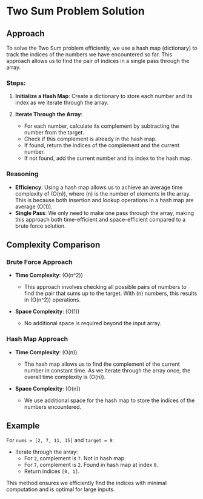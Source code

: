 # Two Sum Problem Solution

## Approach

To solve the Two Sum problem efficiently, we use a hash map (dictionary) to track the indices of the numbers we have encountered so far. This approach allows us to find the pair of indices in a single pass through the array.

### Steps:

1. **Initialize a Hash Map**: Create a dictionary to store each number and its index as we iterate through the array.

2. **Iterate Through the Array**:
   - For each number, calculate its complement by subtracting the number from the target.
   - Check if this complement is already in the hash map.
   - If found, return the indices of the complement and the current number.
   - If not found, add the current number and its index to the hash map.

### Reasoning

- **Efficiency**: Using a hash map allows us to achieve an average time complexity of \(O(n)\), where \(n\) is the number of elements in the array. This is because both insertion and lookup operations in a hash map are average \(O(1)\).
- **Single Pass**: We only need to make one pass through the array, making this approach both time-efficient and space-efficient compared to a brute force solution.

## Complexity Comparison

### Brute Force Approach

- **Time Complexity**: \(O(n^2)\)
  - This approach involves checking all possible pairs of numbers to find the pair that sums up to the target. With \(n\) numbers, this results in \(O(n^2)\) operations.

- **Space Complexity**: \(O(1)\)
  - No additional space is required beyond the input array.

### Hash Map Approach

- **Time Complexity**: \(O(n)\)
  - The hash map allows us to find the complement of the current number in constant time. As we iterate through the array once, the overall time complexity is \(O(n)\).

- **Space Complexity**: \(O(n)\)
  - We use additional space for the hash map to store the indices of the numbers encountered.

## Example

For `nums = [2, 7, 11, 15]` and `target = 9`:
- Iterate through the array:
  - For `2`, complement is `7`. Not in hash map.
  - For `7`, complement is `2`. Found in hash map at index `0`.
  - Return indices `[0, 1]`.

This method ensures we efficiently find the indices with minimal computation and is optimal for large inputs.

